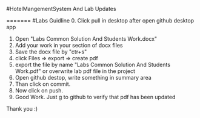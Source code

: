 #HotelMangementSystem And Lab Updates

=======
#Labs Guidline
0. Click pull in desktop after open github desktop app
1. Open "Labs Common Solution And Students Work.docx" 
2. Add your work in your section of docx files
3. Save the docx file by "ctr+s"
4. click Files => export => create pdf
5. export the file by name "Labs Common Solution And Students Work.pdf" or overwrite lab pdf file in the project
6. Open github destop, write something in summary area
7. Than click on commit.
8. Now click on push.
9. Good Work. Just g to github to verify that pdf has been updated

Thank you :)

